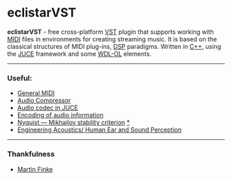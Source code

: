 # eclistarVST
__eclistarVST__ - free cross-platform [VST](https://ru.wikipedia.org/wiki/Virtual_Studio_Technology) plugin that supports working with [MIDI](https://ru.wikipedia.org/wiki/MIDI) files in environments for creating streaming music.
It is based on the classical structures of MIDI plug-ins, [DSP](https://ru.wikipedia.org/wiki/Цифровой_сигнальный_процессор) paradigms. Written in [C++](https://ru.wikipedia.org/wiki/C%2B%2B), using the [JUCE](https://juce.com/) framework and some [WDL-OL](https://github.com/olilarkin/wdl-ol) elements.
***
### Useful:
* [General MIDI](https://en.wikipedia.org/wiki/General_MIDI)
* [Audio Compressor](https://ru.wikipedia.org/wiki/Компрессор_аудиосигнала)
* [Audio codec in JUCE](https://russianblogs.com/article/98632951460/)
* [Encoding of audio information](https://habr.com/ru/post/503786/)
* [Nyquist — Mikhailov stability criterion](https://ru.wikipedia.org/wiki/Критерий_устойчивости_Найквиста_—_Михайлова) [*](https://ru.wikipedia.org/wiki/Частота_Найквиста)
* [Engineering Acoustics/ Human Ear and Sound Perception](https://en.m.wikibooks.org/wiki/Engineering_Acoustics/The_Human_Ear_and_Sound_Perception)
***
### Thankfulness
* [Martin Finke](https://www.martin-finke.de/tags/making_audio_plugins.html)

